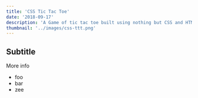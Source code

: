 ```yaml
---
title: 'CSS Tic Tac Toe'
date: '2018-09-17'
description: 'A Game of tic tac toe built using nothing but CSS and HTML, 2 player or against a computer!'
thumbnail: '../images/css-ttt.png'
---
```


## Subtitle

More info

- foo
- bar
- zee
